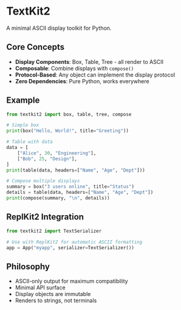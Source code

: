 # TextKit2

A minimal ASCII display toolkit for Python.

## Core Concepts

- **Display Components**: Box, Table, Tree - all render to ASCII
- **Composable**: Combine displays with `compose()`
- **Protocol-Based**: Any object can implement the display protocol
- **Zero Dependencies**: Pure Python, works everywhere

## Example

```python
from textkit2 import box, table, tree, compose

# Simple box
print(box("Hello, World!", title="Greeting"))

# Table with data
data = [
    ["Alice", 30, "Engineering"],
    ["Bob", 25, "Design"],
]
print(table(data, headers=["Name", "Age", "Dept"]))

# Compose multiple displays
summary = box("3 users online", title="Status")
details = table(data, headers=["Name", "Age", "Dept"])
print(compose(summary, "\n", details))
```

## ReplKit2 Integration

```python
from textkit2 import TextSerializer

# Use with ReplKit2 for automatic ASCII formatting
app = App("myapp", serializer=TextSerializer())
```

## Philosophy

- ASCII-only output for maximum compatibility
- Minimal API surface
- Display objects are immutable
- Renders to strings, not terminals